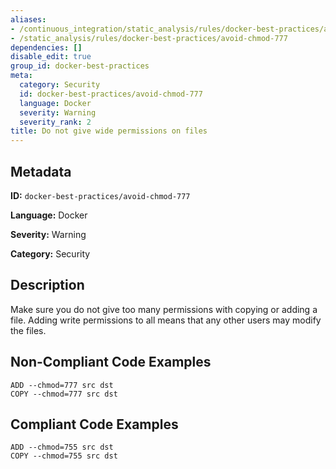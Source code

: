 ```yaml
---
aliases:
- /continuous_integration/static_analysis/rules/docker-best-practices/avoid-chmod-777
- /static_analysis/rules/docker-best-practices/avoid-chmod-777
dependencies: []
disable_edit: true
group_id: docker-best-practices
meta:
  category: Security
  id: docker-best-practices/avoid-chmod-777
  language: Docker
  severity: Warning
  severity_rank: 2
title: Do not give wide permissions on files
---
```

<!--  SOURCED FROM https://github.com/DataDog/datadog-static-analyzer-rule-docs -->


## Metadata
**ID:** `docker-best-practices/avoid-chmod-777`

**Language:** Docker

**Severity:** Warning

**Category:** Security

## Description
Make sure you do not give too many permissions with copying or adding a file. Adding write permissions to all means that any other users may modify the files.


## Non-Compliant Code Examples
```docker
ADD --chmod=777 src dst
COPY --chmod=777 src dst
```

## Compliant Code Examples
```docker
ADD --chmod=755 src dst
COPY --chmod=755 src dst
```
